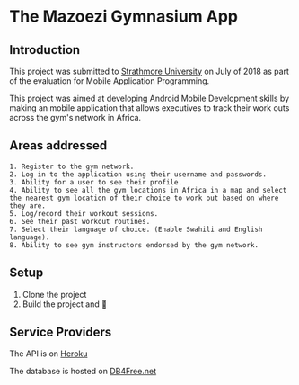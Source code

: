 # The Mazoezi Gymnasium App

## Introduction
This project was submitted to [Strathmore University](https://www.strathmore.edu/) on July of 2018 as part of the evaluation for Mobile Application Programming.

This project was aimed at developing Android Mobile Development skills by making an mobile application that allows executives to track their work outs across the gym's network in Africa.

## Areas addressed

    1. Register to the gym network.
    2. Log in to the application using their username and passwords.
    3. Ability for a user to see their profile.
    4. Ability to see all the gym locations in Africa in a map and select the nearest gym location of their choice to work out based on where they are.
    5. Log/record their workout sessions.
    6. See their past workout routines.
    7. Select their language of choice. (Enable Swahili and English language).
    8. Ability to see gym instructors endorsed by the gym network.

## Setup

1. Clone the project
2. Build the project and :tada:

## Service Providers
The API is on [Heroku](https://mazoezigymnasium.herokuapp.com/)

The database is hosted on [DB4Free.net](https://db4free.net/)